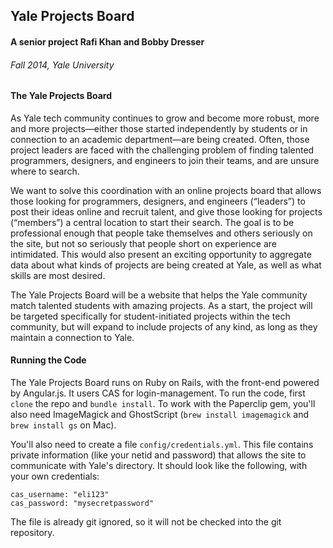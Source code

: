 ## Yale Projects Board

#### A senior project Rafi Khan and Bobby Dresser
###### Fall 2014, Yale University

#### The Yale Projects Board

As Yale tech community continues to grow and become more robust, more and more projects—either those started independently by students or in connection to an academic department—are being created. Often, those project leaders are faced with the challenging problem of finding talented programmers, designers, and engineers to join their teams, and are unsure where to search.  

We want to solve this coordination with an online projects board that allows those looking for programmers, designers, and engineers (“leaders”) to post their ideas online and recruit talent, and give those looking for projects (“members”) a central location to start their search. The goal is to be professional enough that people take themselves and others seriously on the site, but not so seriously that people short on experience are intimidated. This would also present an exciting opportunity to aggregate data about what kinds of projects are being created at Yale, as well as what skills are most desired.   

The Yale Projects Board will be a website that helps the Yale community match talented students with amazing projects. As a start, the project will be targeted specifically for student-initiated projects within the tech community, but will expand to include projects of any kind, as long as they maintain a connection to Yale.

#### Running the Code

The Yale Projects Board runs on Ruby on Rails, with the front-end powered by Angular.js. It users CAS for login-management. To run the code, first `clone` the repo and `bundle install`. To work with the Paperclip gem, you'll also need ImageMagick and GhostScript (`brew install imagemagick` and `brew install gs` on Mac).  

You'll also need to create a file `config/credentials.yml`. This file contains private information (like your netid and password) that allows the site to communicate with Yale's directory. It should look like the following, with your own credentials:

    cas_username: "eli123"
    cas_password: "mysecretpassword"
    
The file is already git ignored, so it will not be checked into the git repository.

